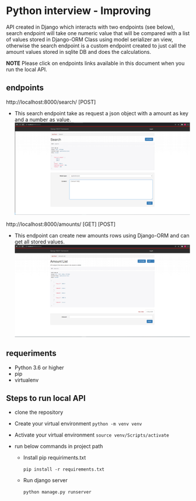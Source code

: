 # Python interview - Improving

API created in Django which interacts with two endpoints (see below), search endpoint will take one numeric value that will be compared with a list of values stored in Django-ORM Class using model serializer an view, otherwise the search endpoint is a custom endpoint created to just call the amount values stored in sqlite DB and does the calculations.

**NOTE**
Please click on endpoints links available in this document when you run the local API.

## endpoints
 http://localhost:8000/search/ [POST]
 - This search endpoint take as request a json object with a amount as key and a number as value.
![search](https://github.com/ptavaresh/interview_improving/blob/main/img/search.PNG)

 http://localhost:8000/amounts/ [GET] [POST]
 - This endpoint can create new amounts rows using Django-ORM and can get all stored values.
 ![amount](https://github.com/ptavaresh/interview_improving/blob/main/img/amount.PNG)

## requeriments
- Python 3.6 or higher
- pip
- virtualenv

 ## Steps to run local API
- clone the repository
- Create your virtual environment
  `python -m venv venv`

- Activate your virtual environment
  `source venv/Scripts/activate`

- run below commands in project path
    - Install pip requiriments.txt
        
        `pip install -r requirements.txt`
        
    - Run django server

        `python manage.py runserver`
